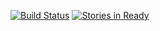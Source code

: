 [![Build Status](https://travis-ci.org/wifimapping/server.svg?branch=master)](https://travis-ci.org/wifimapping/server) [![Stories in Ready](https://badge.waffle.io/wifimapping/app.png?label=ready&title=Ready)](http://waffle.io/wifimapping/app)
